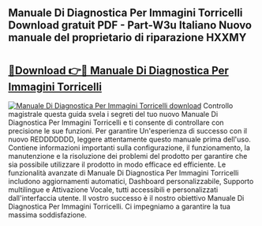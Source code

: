 ## Manuale Di Diagnostica Per Immagini Torricelli Download gratuit PDF - Part-W3u Italiano Nuovo manuale del proprietario di riparazione HXXMY

# <h2><a href="http://dfbrmsv.blite.top/?on=Manuale+Di+Diagnostica+Per+Immagini+Torricelli">🔗Download 👉🔴 Manuale Di Diagnostica Per Immagini Torricelli</a></h2>

[![Manuale Di Diagnostica Per Immagini Torricelli download](https://i.imgur.com/lujVjoI.png)](http://dfbrmsv.blite.top/?on=Manuale+Di+Diagnostica+Per+Immagini+Torricelli)
Controllo magistrale questa guida svela i segreti del tuo nuovo Manuale Di Diagnostica Per Immagini Torricelli e ti consente di controllare con precisione le sue funzioni. Per garantire Un'esperienza di successo con il nuovo REDDDDDDD, leggere attentamente questo manuale prima dell'uso. Contiene informazioni importanti sulla configurazione, il funzionamento, la manutenzione e la risoluzione dei problemi del prodotto per garantire che sia possibile utilizzare il prodotto in modo efficace ed efficiente. Le funzionalità avanzate di Manuale Di Diagnostica Per Immagini Torricelli includono aggiornamenti automatici, Dashboard personalizzabile, Supporto multilingue e Attivazione Vocale, tutti accessibili e personalizzati dall'interfaccia utente. Il vostro successo è il nostro obiettivo Manuale Di Diagnostica Per Immagini Torricelli. Ci impegniamo a garantire la tua massima soddisfazione.
